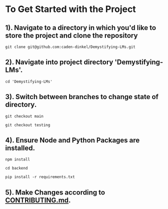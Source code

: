 # To Get Started with the Project

## 1). Navigate to a directory in which you'd like to store the project and clone the repository

```
git clone git@github.com:caden-dinkel/Demystifying-LMs.git
```

## 2). Navigate into project directory 'Demystifying-LMs'.

```
cd 'Demystifying-LMs'
```

## 3). Switch between branches to change state of directory.

```
git checkout main
```

```
git checkout testing
```

## 4). Ensure Node and Python Packages are installed.

```
npm install
```

```
cd backend
```

```
pip install -r requirements.txt
```

## 5). Make Changes according to [CONTRIBUTING.md](CONTRIBUTING.md#to-make-a-change-add-a-feature-fix-bug-etc).
